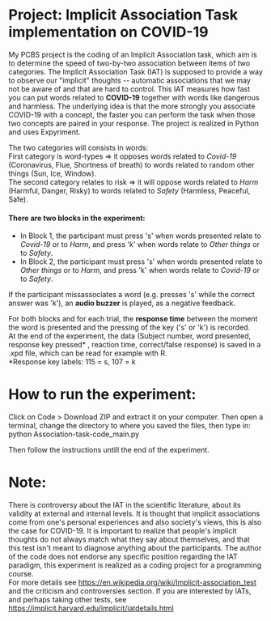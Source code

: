 # Project: Implicit Association Task implementation on COVID-19

My PCBS project is the coding of an Implicit Association task, which aim is to determine the speed of two-by-two association between items of two categories. 
The Implicit Association Task (IAT) is supposed to provide a way to observe our "implicit" thoughts -- automatic associations that we may not be aware of and that are hard to control. This IAT measures how fast you can put words related to **COVID-19** together with words like dangerous and harmless. The underlying idea is that the more strongly you associate COVID-19 with a concept, the faster you can perform the task when those two concepts are paired in your response.
The project is realized in Python and uses Expyriment.

The two categories will consists in words:  
First category is word-types => it opposes words related to *Covid-19* (Coronavirus, Flue, Shortness of breath) to words related to random other things (Sun, Ice, Window).  
The second category relates to risk => it will oppose words related to *Harm* (Harmful, Danger, Risky) to words related to *Safety* (Harmless, Peaceful, Safe).

#### There are two blocks in the experiment:
* In Block 1, the participant must press 's' when words presented relate to *Covid-19* or to *Harm*, and press 'k' when words relate to *Other things* or to *Safety*.  
* In Block 2, the participant must press 's' when words presented relate to *Other things* or to *Harm*, and press 'k' when words relate to *Covid-19* or to *Safety*.

If the participant missassociates a word (e.g. presses 's' while the correct answer was 'k'), an **audio buzzer** is played, as a negative feedback.

For both blocks and for each trial, the **response time** between the moment the word is presented and the pressing of the key ('s' or 'k') is recorded.  
At the end of the experiment, the data (Subject number, word presented, response key pressed* , reaction time, correct/false response) is saved in a .xpd file, which can be read for example with R.  
*Response key labels: 115 = s, 107 = k
  

# How to run the experiment:
Click on Code > Download ZIP and extract it on your computer. Then open a terminal, change the directory to where you saved the files, then type in: python Association-task-code_main.py

Then follow the instructions untill the end of the experiment. 
  
# Note: 
There is controversy about the IAT in the scientific literature, about its validity at external and internal levels. 
It is thought that implicit associations come from one's personal experiences and also society's views, this is also the case for COVID-19. It is important to realize that people's implicit thoughts do not always match what they say about themselves, and that this test isn't meant to diagnose anything about the participants.
The author of the code does not endorse any specific position regarding the IAT paradigm, this experiment is realized as a coding project for a programming course.  
For more details see https://en.wikipedia.org/wiki/Implicit-association_test and the criticism and controversies section.
If you are interested by IATs, and perhaps taking other tests, see https://implicit.harvard.edu/implicit/iatdetails.html

